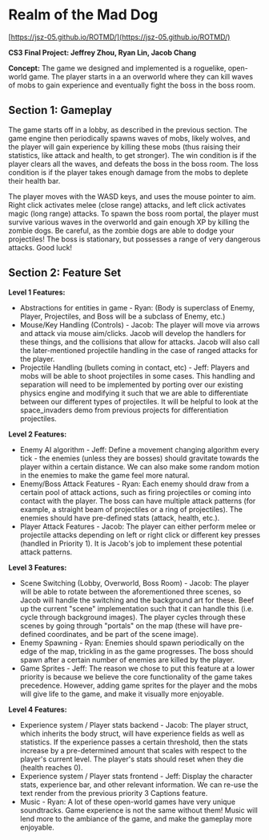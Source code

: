 # Realm of the Mad Dog

[https://jsz-05.github.io/ROTMD/](https://jsz-05.github.io/ROTMD/)

**CS3 Final Project: Jeffrey Zhou, Ryan Lin, Jacob Chang**

**Concept:** The game we designed and implemented is a roguelike, open-world game. The player starts in a an overworld where they can kill waves of mobs to gain experience and eventually fight the boss in the boss room. 

## Section 1: Gameplay
The game starts off in a lobby, as described in the previous section. The game engine then periodically spawns waves of mobs, likely wolves, and the player will gain experience by killing these mobs (thus raising their statistics, like attack and health, to get stronger). The win condition is if the player clears all the waves, and defeats the boss in the boss room. The loss condition is if the player takes enough damage from the mobs to deplete their health bar. 

The player moves with the WASD keys, and uses the mouse pointer to aim. Right click activates melee (close range) attacks, and left click activates magic (long range) attacks. To spawn the boss room portal, the player must survive various waves in the overworld and gain enough XP by killing the zombie dogs. Be careful, as the zombie dogs are able to dodge your projectiles! The boss is stationary, but possesses a range of very dangerous attacks. Good luck! 

## Section 2: Feature Set
**Level 1 Features:**
- Abstractions for entities in game - Ryan: (Body is superclass of Enemy, Player, Projectiles, and Boss will be a subclass of Enemy, etc.)
- Mouse/Key Handling (Controls) - Jacob: The player will move via arrows and attack via mouse aim/clicks. Jacob will develop the handlers for these things, and the collisions that allow for attacks. Jacob will also call the later-mentioned projectile handling in the case of ranged attacks for the player. 
- Projectile Handling (bullets coming in contact, etc) - Jeff: Players and mobs will be able to shoot projectiles in some cases. This handling and separation will need to be implemented by porting over our existing physics engine and modifying it such that we are able to differentiate between our different types of projectiles. It will be helpful to look at the space_invaders demo from previous projects for differentiation projectiles. 

**Level 2 Features:**
- Enemy AI algorithm - Jeff: Define a movement changing algorithm every tick - the enemies (unless they are bosses) should gravitate towards the player within a certain distance. We can also make some random motion in the enemies to make the game feel more natural. 
- Enemy/Boss Attack Features - Ryan: Each enemy should draw from a certain pool of attack actions, such as firing projectiles or coming into contact with the player. The boss can have multiple attack patterns (for example, a straight beam of projectiles or a ring of projectiles). The enemies should have pre-defined stats (attack, health, etc.). 
- Player Attack Features - Jacob: The player can either perform melee or projectile attacks depending on left or right click or different key presses (handled in Priority 1). It is Jacob's job to implement these potential attack patterns. 

**Level 3 Features:**
- Scene Switching (Lobby, Overworld, Boss Room) - Jacob: The player will be able to rotate between the aforementioned three scenes, so Jacob will handle the switching and the background art for these. Beef up the current "scene" implementation such that it can handle this (i.e. cycle through background images). The player cycles through these scenes by going through "portals" on the map (these will have pre-defined coordinates, and be part of the scene image). 
- Enemy Spawning - Ryan: Enemies should spawn periodically on the edge of the map, trickling in as the game progresses. The boss should spawn after a certain number of enemies are killed by the player. 
- Game Sprites - Jeff: The reason we chose to put this feature at a lower priority is because we believe the core functionality of the game takes precedence. However, adding game sprites for the player and the mobs will give life to the game, and make it visually more enjoyable. 


**Level 4 Features:**
- Experience system / Player stats backend - Jacob: The player struct, which inherits the body struct, will have experience fields as well as statistics. If the experience passes a certain threshold, then the stats increase by a pre-determined amount that scales with respect to the player's current level. The player's stats should reset when they die (health reaches 0). 
- Experience system / Player stats frontend - Jeff: Display the character stats, experience bar, and other relevant information. We can re-use the text render from the previous priority 3 Captions feature. 
- Music - Ryan: A lot of these open-world games have very unique soundtracks. Game experience is not the same without them! Music will lend more to the ambiance of the game, and make the gameplay more enjoyable. 
